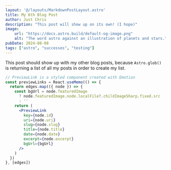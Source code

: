 ```yaml
---
layout: '@/layouts/MarkdownPostLayout.astro'
title: My 6th Blog Post
author: Just Chris
description: "This post will show up on its own! (I hope)"
image:
    url: "https://docs.astro.build/default-og-image.png"
    alt: "The word astro against an illustration of planets and stars."
pubDate: 2024-08-08
tags: ["astro", "successes", "testing"]
---
```

This post should show up with my other blog posts, because `Astro.glob()` is returning a list of all my posts in order to create my list.

```jsx
// PreviewLink is a styled component created with Emotion
const previewLinks = React.useMemo(() => {
  return edges.map(({ node }) => {
    const bgUrl = node.featuredImage
      ? node.featuredImage.node.localFile?.childImageSharp.fixed.src
      : ''
    return (
      <PreviewLink
        key={node.id}
        uri={node.uri}
        slug={node.slug}
        title={node.title}
        date={node.date}
        excerpt={node.excerpt}
        bgUrl={bgUrl}
      />
    )
  })
}, [edges])
```
